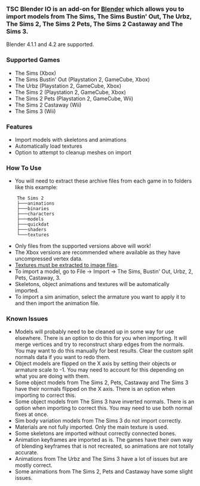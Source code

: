 ### TSC Blender IO is an add-on for [Blender](https://www.blender.org/) which allows you to import models from The Sims, The Sims Bustin' Out, The Urbz, The Sims 2, The Sims 2 Pets, The Sims 2 Castaway and The Sims 3.

Blender 4.1.1 and 4.2 are supported.

### Supported Games
- The Sims (Xbox)
- The Sims Bustin' Out (Playstation 2, GameCube, Xbox)
- The Urbz (Playstation 2, GameCube, Xbox)
- The Sims 2 (Playstation 2, GameCube, Xbox)
- The Sims 2 Pets (Playstation 2, GameCube, Wii)
- The Sims 2 Castaway (Wii)
- The Sims 3 (Wii)

### Features
- Import models with skeletons and animations
- Automatically load textures
- Option to attempt to cleanup meshes on import

### How To Use
- You will need to extract these archive files from each game in to folders like this example:
```
    The Sims 2
    ├───animations
    ├───binaries
    ├───characters
    ├───models
    ├───quickdat
    ├───shaders
    └───textures
```
- Only files from the supported versions above will work!
- The Xbox versions are recommended where available as they have uncompressed vertex data.
- [Textures must be extracted to image files](https://github.com/mixsims/tsc-texture-extractor).
- To import a model, go to File -> Import -> The Sims, Bustin' Out, Urbz, 2, Pets, Castaway, 3.
- Skeletons, object animations and textures will be automatically imported.
- To import a sim animation, select the armature you want to apply it to and then import the animation file.

### Known Issues
- Models will probably need to be cleaned up in some way for use elsewhere. There is an option to do this for you when importing. It will merge vertices and try to reconstruct sharp edges from the normals. You may want to do this manually for best results. Clear the custom split normals data if you want to redo them.
- Object models are flipped on the X axis by setting their objects or armature scale to -1. You may need to account for this depending on what you are doing with them.
- Some object models from The Sims 2, Pets, Castaway and The Sims 3 have their normals flipped on the X axis. There is an option when importing to correct this.
- Some object models from The Sims 3 have inverted normals. There is an option when importing to correct this. You may need to use both normal fixes at once.
- Sim body variation models from The Sims 3 do not import correctly.
- Materials are not fully imported. Only the main texture is used.
- Some skeletons are imported without correctly connected bones.
- Animation keyframes are imported as is. The games have their own way of blending keyframes that is not recreated, so animations are not totally accurate.
- Animations from The Urbz and The Sims 3 have a lot of issues but are mostly correct.
- Some animations from The Sims 2, Pets and Castaway have some slight issues.
